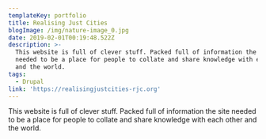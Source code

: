 ```yaml
---
templateKey: portfolio
title: Realising Just Cities
blogImage: /img/nature-image_0.jpg
date: 2019-02-01T00:19:48.522Z
description: >-
  This website is full of clever stuff. Packed full of information the site
  needed to be a place for people to collate and share knowledge with each other
  and the world.
tags:
  - Drupal
link: 'https://realisingjustcities-rjc.org'
---
```

This website is full of clever stuff. Packed full of information the site needed to be a place for people to collate and share knowledge with each other and the world.
